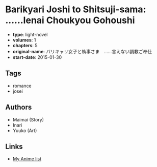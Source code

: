 # Barikyari Joshi to Shitsuji-sama: ......Ienai Choukyou Gohoushi

-   **type**: light-novel
-   **volumes**: 1
-   **chapters**: 5
-   **original-name**: バリキャリ女子と執事さま　……言えない調教ご奉仕
-   **start-date**: 2015-01-30

## Tags

-   romance
-   josei

## Authors

-   Maimai (Story)
-   Inari
-   Yuuko (Art)

## Links

-   [My Anime list](https://myanimelist.net/manga/107042/Barikyari_Joshi_to_Shitsuji-sama__Ienai_Choukyou_Gohoushi)
